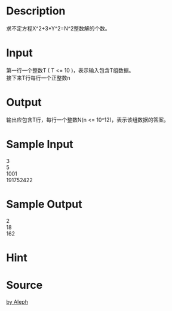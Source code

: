 
# Description

<div class="content"><div>求不定方程X^2+3*Y^2=N^2整数解的个数。</div>
<p></p></div>

# Input

<div class="content"><div>第一行一个整数T ( T &lt;= 10 )，表示输入包含T组数据。</div>
<div>接下来T行每行一个正整数n</div>
<p></p></div>

# Output

<div class="content"><div>输出应包含T行，每行一个整数N(n &lt;= 10^12)，表示该组数据的答案。</div>
<p></p></div>

# Sample Input

<div class="content"><span class="sampledata">3<br/>
5<br/>
1001<br/>
191752422</span></div>

# Sample Output

<div class="content"><span class="sampledata">2<br/>
18<br/>
162</span></div>

# Hint

<div class="content"><p></p></div>

# Source

<div class="content"><p><a href="problemset.php?search=by Aleph
">by Aleph<br/>
</a></p></div>

